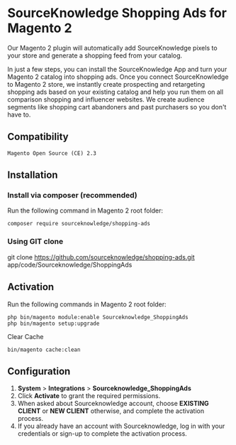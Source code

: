# SourceKnowledge Shopping Ads for Magento 2
Our Magento 2 plugin will automatically add SourceKnowledge pixels to your store and generate a shopping feed from your catalog.

In just a few steps, you can install the SourceKnowledge App and turn your Magento 2 catalog into shopping ads. Once you 
connect SourceKnowledge to Magento 2 store, we instantly create prospecting and retargeting shopping ads based on your 
existing catalog and help you run them on all comparison shopping and influencer websites. We create audience segments 
like shopping cart abandoners and past purchasers so you don't have to. 

## Compatibility
```
Magento Open Source (CE) 2.3
```

## Installation
### Install via composer (recommended)
Run the following command in Magento 2 root folder:
```
composer require sourceknowledge/shopping-ads
```

### Using GIT clone
git clone https://github.com/sourceknowledge/shopping-ads.git app/code/Sourceknowledge/ShoppingAds

## Activation
Run the following commands in Magento 2 root folder:
```
php bin/magento module:enable Sourceknowledge_ShoppingAds
php bin/magento setup:upgrade
```

Clear Cache
```
bin/magento cache:clean
```

## Configuration
1. **System** > **Integrations** > **Sourceknowledge_ShoppingAds**
2. Click **Activate** to grant the required permissions.
3. When asked about Sourceknowledge account, choose **EXISTING CLIENT** or **NEW CLIENT** otherwise, and complete the activation process.
4. If you already have an account with Sourceknowledge, log in with your credentials or sign-up to complete the activation process. 

